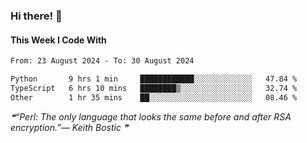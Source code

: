 ### Hi there! 👋

#### This Week I Code With
<!--START_SECTION:waka-->

```txt
From: 23 August 2024 - To: 30 August 2024

Python       9 hrs 1 min     ████████████░░░░░░░░░░░░░   47.84 %
TypeScript   6 hrs 10 mins   ████████▒░░░░░░░░░░░░░░░░   32.74 %
Other        1 hr 35 mins    ██░░░░░░░░░░░░░░░░░░░░░░░   08.46 %
```

<!--END_SECTION:waka-->

<!--STARTS_HERE_QUOTE_README-->
<i>❝“Perl: The only language that looks the same before and after RSA encryption.”— Keith Bostic   ❞</i>
<!--ENDS_HERE_QUOTE_README-->
